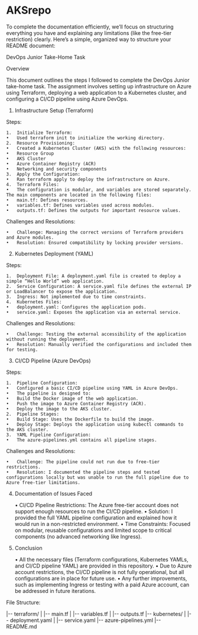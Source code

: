 # AKSrepo
 
To complete the documentation efficiently, we’ll focus on structuring everything you have and explaining any limitations (like the free-tier restriction) clearly. Here’s a simple, organized way to structure your README document:

DevOps Junior Take-Home Task

Overview

This document outlines the steps I followed to complete the DevOps Junior take-home task. The assignment involves setting up infrastructure on Azure using Terraform, deploying a web application to a Kubernetes cluster, and configuring a CI/CD pipeline using Azure DevOps.

1. Infrastructure Setup (Terraform)

Steps:

	1.	Initialize Terraform:
	•	Used terraform init to initialize the working directory.
	2.	Resource Provisioning:
	•	Created a Kubernetes Cluster (AKS) with the following resources:
	•	Resource Group
	•	AKS Cluster
	•	Azure Container Registry (ACR)
	•	Networking and security components
	3.	Apply the Configuration:
	•	Ran terraform apply to deploy the infrastructure on Azure.
	4.	Terraform Files:
	•	The configuration is modular, and variables are stored separately. The main components are located in the following files:
	•	main.tf: Defines resources.
	•	variables.tf: Defines variables used across modules.
	•	outputs.tf: Defines the outputs for important resource values.

Challenges and Resolutions:

	•	Challenge: Managing the correct versions of Terraform providers and Azure modules.
	•	Resolution: Ensured compatibility by locking provider versions.

2. Kubernetes Deployment (YAML)

Steps:

	1.	Deployment File: A deployment.yaml file is created to deploy a simple “Hello World” web application.
	2.	Service Configuration: A service.yaml file defines the external IP or LoadBalancer to expose the application.
	3.	Ingress: Not implemented due to time constraints.
	4.	Kubernetes Files:
	•	deployment.yaml: Configures the application pods.
	•	service.yaml: Exposes the application via an external service.

Challenges and Resolutions:

	•	Challenge: Testing the external accessibility of the application without running the deployment.
	•	Resolution: Manually verified the configurations and included them for testing.

3. CI/CD Pipeline (Azure DevOps)

Steps:

	1.	Pipeline Configuration:
	•	Configured a basic CI/CD pipeline using YAML in Azure DevOps.
	•	The pipeline is designed to:
	•	Build the Docker image of the web application.
	•	Push the image to Azure Container Registry (ACR).
	•	Deploy the image to the AKS cluster.
	2.	Pipeline Stages:
	•	Build Stage: Uses the Dockerfile to build the image.
	•	Deploy Stage: Deploys the application using kubectl commands to the AKS cluster.
	3.	YAML Pipeline Configuration:
	•	The azure-pipelines.yml contains all pipeline stages.

Challenges and Resolutions:

	•	Challenge: The pipeline could not run due to free-tier restrictions.
	•	Resolution: I documented the pipeline steps and tested configurations locally but was unable to run the full pipeline due to Azure free-tier limitations.

4. Documentation of Issues Faced

	•	CI/CD Pipeline Restrictions: The Azure free-tier account does not support enough resources to run the CI/CD pipeline.
	•	Solution: I provided the full YAML pipeline configuration and explained how it would run in a non-restricted environment.
	•	Time Constraints: Focused on modular, reusable configurations and limited scope to critical components (no advanced networking like Ingress).

5. Conclusion

	•	All the necessary files (Terraform configurations, Kubernetes YAMLs, and CI/CD pipeline YAML) are provided in this repository.
	•	Due to Azure account restrictions, the CI/CD pipeline is not fully operational, but all configurations are in place for future use.
	•	Any further improvements, such as implementing Ingress or testing with a paid Azure account, can be addressed in future iterations.

File Structure:

|-- terraform/
|   |-- main.tf
|   |-- variables.tf
|   |-- outputs.tf
|-- kubernetes/
|   |-- deployment.yaml
|   |-- service.yaml
|-- azure-pipelines.yml
|-- README.md

